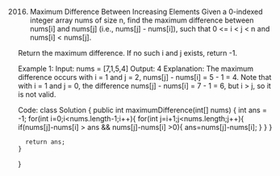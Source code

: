 2016. Maximum Difference Between Increasing Elements
Given a 0-indexed integer array nums of size n, find the maximum difference between nums[i] and nums[j] (i.e., nums[j] - nums[i]), such that 0 <= i < j < n and nums[i] < nums[j].

Return the maximum difference. If no such i and j exists, return -1.

 
Example 1:
Input: nums = [7,1,5,4]
Output: 4
Explanation:
The maximum difference occurs with i = 1 and j = 2, nums[j] - nums[i] = 5 - 1 = 4.
Note that with i = 1 and j = 0, the difference nums[j] - nums[i] = 7 - 1 = 6, but i > j, so it is not valid.

Code:
class Solution {
    public int maximumDifference(int[] nums) {
        int ans = -1;
        for(int i=0;i<nums.length-1;i++){
            for(int j=i+1;j<nums.length;j++){
                if(nums[j]-nums[i] > ans && nums[j]-nums[i] >0){
                    ans=nums[j]-nums[i];
                }
            }
        }

      return ans;
    }
}